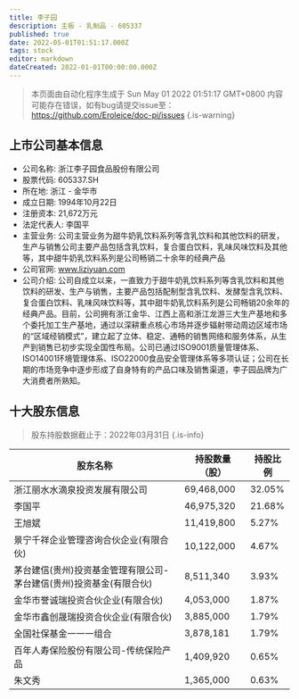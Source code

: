 ```yaml
---
title: 李子园
description: 主板 - 乳制品 - 605337
published: true
date: 2022-05-01T01:51:17.000Z
tags: stock
editor: markdown
dateCreated: 2022-01-01T00:00:00.000Z
---
```


> 本页面由自动化程序生成于 Sun May 01 2022 01:51:17 GMT+0800
> 内容可能存在错误，如有bug请提交issue至：https://github.com/Eroleice/doc-pi/issues
{.is-warning}

## 上市公司基本信息
- 公司名称: 浙江李子园食品股份有限公司
- 股票代码: 605337.SH
- 所在地: 浙江 - 金华市
- 成立日期: 1994年10月22日
- 注册资本: 21,672万元
- 法定代表人: 李国平
- 主营业务: 公司主营业务为甜牛奶乳饮料系列等含乳饮料和其他饮料的研发，生产与销售公司主要产品包括含乳饮料，复合蛋白饮料，乳味风味饮料及其他等，其中甜牛奶乳饮料系列是公司畅销二十余年的经典产品
- 公司官网: www.liziyuan.com
- 公司介绍: 公司自成立以来，一直致力于甜牛奶乳饮料系列等含乳饮料和其他饮料的研发、生产与销售，主要产品包括配制型含乳饮料、发酵型含乳饮料、复合蛋白饮料、乳味风味饮料等，其中甜牛奶乳饮料系列是公司畅销20余年的经典产品。目前，公司拥有浙江金华、江西上高和浙江龙游三大生产基地和多个委托加工生产基地，通过以深耕重点核心市场并逐步辐射带动周边区域市场的“区域经销模式”，建立起了立体、稳定、通畅的销售网络和服务体系，从生产到销售已初步实现全国性布局。公司已通过ISO9001质量管理体系、ISO14001环境管理体系、ISO22000食品安全管理体系等多项认证；公司在长期的市场竞争中逐步形成了自身特有的产品口味及销售渠道，李子园品牌为广大消费者所熟知。


## 十大股东信息
> 股东持股数据截止于：2022年03月31日
{.is-info}

| 股东名称 | 持股数量（股） | 持股比例 |
| --- | --- | --- |
| 浙江丽水水滴泉投资发展有限公司 | 69,468,000 | 32.05% |
| 李国平 | 46,975,320 | 21.68% |
| 王旭斌 | 11,419,800 | 5.27% |
| 景宁千祥企业管理咨询合伙企业(有限合伙) | 10,122,000 | 4.67% |
| 茅台建信(贵州)投资基金管理有限公司-茅台建信(贵州)投资基金(有限合伙) | 8,511,340 | 3.93% |
| 金华市誉诚瑞投资合伙企业(有限合伙) | 4,053,000 | 1.87% |
| 金华市鑫创晟瑞投资合伙企业(有限合伙) | 3,885,000 | 1.79% |
| 全国社保基金一一一组合 | 3,878,181 | 1.79% |
| 百年人寿保险股份有限公司-传统保险产品 | 1,409,920 | 0.65% |
| 朱文秀 | 1,365,000 | 0.63% |




